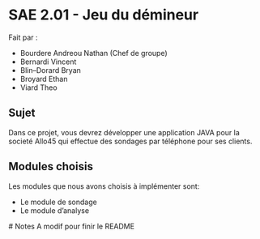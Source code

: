 # SAE 2.01 - Jeu du démineur

Fait par :

- Bourdere Andreou Nathan (Chef de groupe)
- Bernardi  Vincent
- Blin–Dorard Bryan
- Broyard Ethan
- Viard Theo

## Sujet

Dans ce projet, vous devrez développer une application JAVA pour la societé Allo45 qui effectue des sondages par téléphone pour ses clients.

## Modules choisis

Les modules que nous avons choisis à implémenter sont:

- Le module de sondage
- Le module d’analyse

# Notes A modif pour finir le README